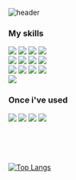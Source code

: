 ![header](https://capsule-render.vercel.app/api?type=venom&color=auto&height=300&section=header&text=00Hwang's%20GIT&fontSize=90)

<h3> My skills </h3>
<div>
  <img src="https://img.shields.io/badge/C++-00599C?style=flat-square&logo=cplusplus&logoColor=white">
  <img src="https://img.shields.io/badge/JavaScript-F7DF1E?style=flat-square&logo=javascript&logoColor=black">
  <img src="https://img.shields.io/badge/Mysql-4479A1?style=flat-square&logo=mysql&logoColor=white">
  <img src="https://img.shields.io/badge/Oracle-F80000?style=flat-square&logo=oracle&logoColor=white">
  <br>
  <img src="https://img.shields.io/badge/HTML-E34F26?style=flat-square&logo=html5&logoColor=white">
  <img src="https://img.shields.io/badge/CSS-1572B6?style=flat-square&logo=css3&logoColor=white">
  <img src="https://img.shields.io/badge/PHP-777BB4?style=flat-square&logo=php&logoColor=white">
  <img src="https://img.shields.io/badge/Spring-Boot-6DB33F?style=flat-square&logo=spring-boot&logoColor=white">
  <br>
  <img src="https://img.shields.io/badge/NotePad++-90E59A?style=flat-square&logo=notepadplusplus&logoColor=white">
  <img src="https://img.shields.io/badge/FileZilla-BF0000?style=flat-square&logo=filezilla&logoColor=white">
  <img src="https://img.shields.io/badge/GitHub-181717?style=flat-square&logo=github&logoColor=white">
  <img src="https://img.shields.io/badge/Notion-000000?style=flat-square&logo=notion&logoColor=white">
  <br>
  <img src="https://img.shields.io/badge/Eclipse-2C2255?style=flat-square&logo=eclipseide&logoColor=white">
</div>
<div>
  <h3> Once i've used </h3>
  <img src="https://img.shields.io/badge/AWS-232F3E?style=flat-square&logo=amazonwebservices&logoColor=white">
  <img src="https://img.shields.io/badge/AmazonRDS-527FFF?style=flat-square&logo=amazonrds&logoColor=white">
  <img src="https://img.shields.io/badge/Node.js-5FA04E?style=flat-square&logo=nodedotjs&logoColor=white">
  <img src="https://img.shields.io/badge/AndroidStudio-3DDC84?style=flat-square&logo=androidstudio&logoColor=black">
</div>

<br><br><br>

[![Top Langs](https://github-readme-stats.vercel.app/api/top-langs/?username=00Hwang)](https://github.com/00Hwang/github-readme-stats)
